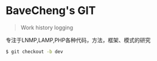 BaveCheng's GIT
====

> Work history logging

专注于LNMP,LAMP,PHP各种代码，方法，框架、模式的研究

```bash
$ git checkout -b dev
```
